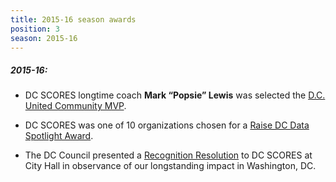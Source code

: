 ```yaml
---
title: 2015-16 season awards
position: 3
season: 2015-16
---
```


##### **2015-16:**

- DC SCORES longtime coach **Mark “Popsie” Lewis** was selected the <a href="https://mlsworkscmvp.com/" target="_blank">D.C. United Community MVP</a>.

- DC SCORES was one of 10 organizations chosen for a <a href="http://www.raisedc.org/spotlight/dcscores" target="_blank">Raise DC Data Spotlight Award</a>.

- The DC Council presented a <a href="http://lims.dccouncil.us/Download/35811/CER21-0206-Introduction.pdf" target="_blank">Recognition Resolution</a> to DC SCORES at City Hall in observance of our longstanding impact in Washington, DC.